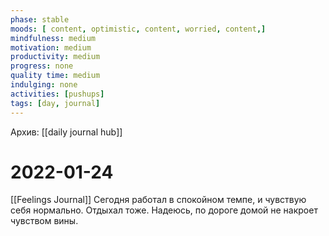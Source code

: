 ```yaml
---
phase: stable
moods: [ content, optimistic, content, worried, content,]
mindfulness: medium
motivation: medium
productivity: medium
progress: none
quality time: medium
indulging: none
activities: [pushups]
tags: [day, journal]
---
```

Архив: [[daily journal hub]]
# 2022-01-24
[[Feelings Journal]] Сегодня работал в спокойном темпе, и чувствую себя нормально. Отдыхал тоже. Надеюсь, по дороге домой не накроет чувством вины.